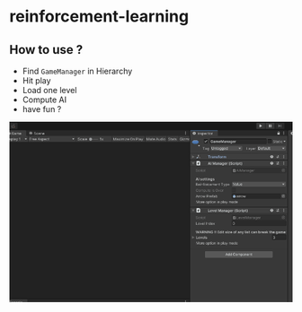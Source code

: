 # reinforcement-learning

## How to use ? 
- Find `GameManager` in Hierarchy
- Hit play
- Load one level
- Compute AI 
- have fun ?

![Demo of GUI](.media/gif/GUI.gif)